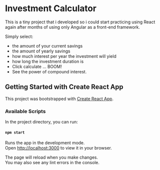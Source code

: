 # Investment Calculator

This is a tiny project that i developed so i could start practicing using React again after months of using only Angular as a front-end framework.

Simply select:
- the amount of your current savings
- the amount of yearly savings
- how much interest per year the investment will yield
- how long the investment duration is
- Click calculate ... BOOM!
- See the power of compound interest.

## Getting Started with Create React App

This project was bootstrapped with [Create React App](https://github.com/facebook/create-react-app).

### Available Scripts

In the project directory, you can run:

#### `npm start`

Runs the app in the development mode.\
Open [http://localhost:3000](http://localhost:3000) to view it in your browser.

The page will reload when you make changes.\
You may also see any lint errors in the console.

